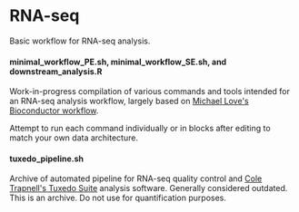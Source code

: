 # RNA-seq
Basic workflow for RNA-seq analysis.

#### minimal_workflow_PE.sh, minimal_workflow_SE.sh, and downstream_analysis.R
Work-in-progress compilation of various commands and tools intended for an RNA-seq analysis workflow, largely based on [Michael Love's Bioconductor workflow](https://www.bioconductor.org/help/workflows/rnaseqGene/).

Attempt to run each command individually or in blocks after editing to match your own data architecture.

#### tuxedo_pipeline.sh
Archive of automated pipeline for RNA-seq quality control and [Cole Trapnell's Tuxedo Suite](https://www.nature.com/articles/nprot.2012.016) analysis software. Generally considered outdated. This is an archive. Do not use for quantification purposes.
